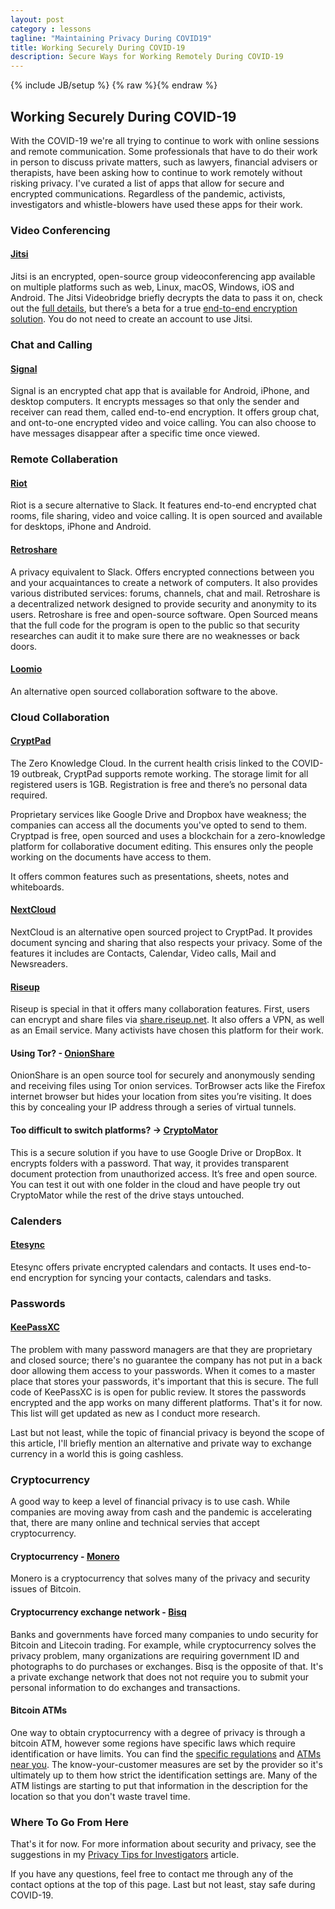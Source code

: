 ```yaml
---
layout: post
category : lessons
tagline: "Maintaining Privacy During COVID19"
title: Working Securely During COVID-19
description: Secure Ways for Working Remotely During COVID-19
---
```

{% include JB/setup %}
{% raw %}{% endraw %}

## Working Securely During COVID-19

With the COVID-19 we're all trying to continue to work with online sessions and remote communication. Some professionals that have to do their work in person to discuss private matters, such as lawyers, financial advisers or therapists, have been asking how to continue to work remotely without risking privacy. I've curated a list of apps that allow for secure and encrypted communications. Regardless of the pandemic, activists, investigators and whistle-blowers have used these apps for their work.

### Video Conferencing

#### [Jitsi](https://jitsi.org)

Jitsi is an encrypted, open-source group videoconferencing app available on multiple platforms such as web, Linux, macOS, Windows, iOS and Android. The Jitsi Videobridge briefly decrypts the data to pass it on, check out the [full details](https://jitsi.org/security/), but there’s a beta for a true [end-to-end encryption solution](https://jitsi.org/blog/e2ee/). You do not need to create an account to use Jitsi.

### Chat and Calling

#### [Signal](https://signal.org)
Signal is an encrypted chat app that is available for Android, iPhone, and desktop computers. It encrypts messages so that only the sender and receiver can read them, called end-to-end encryption. It offers group chat, and ont-to-one encrypted video and voice calling. You can also choose to have messages disappear after a specific time once viewed.

### Remote Collaberation

#### [Riot](https://about.riot.im/)
Riot is a secure alternative to Slack. It features end-to-end encrypted chat rooms, file sharing, video and voice calling. It is open sourced and available for desktops, iPhone and Android.

#### [Retroshare](https://retroshare.cc)
A privacy equivalent to Slack. Offers encrypted connections between you and your acquaintances to create a network of computers. It also provides various distributed services: forums, channels, chat and mail. Retroshare is a decentralized network designed to provide security and anonymity to its users. Retroshare is free and open-source software. Open Sourced means that the full code for the program is open to the public so that security researches can audit it to make sure there are no weaknesses or back doors. 

#### [Loomio](https://www.loomio.org/) 
An alternative open sourced collaboration software to the above.

### Cloud Collaboration

#### [CryptPad](https://cryptpad.fr/) 
The Zero Knowledge Cloud. In the current health crisis linked to the COVID-19 outbreak, CryptPad supports remote working. The storage limit for all registered users is 1GB. Registration is free and there’s no personal data required.

Proprietary services like Google Drive and Dropbox have weakness; the companies can access all the documents you've opted to send to them. Cryptpad is free, open sourced and uses a blockchain for a zero-knowledge platform for collaborative document editing. This ensures only the people working on the documents have access to them. 

It offers common features such as presentations, sheets, notes and whiteboards. 

#### [NextCloud](https://nextcloud.com) 
NextCloud is an alternative open sourced project to CryptPad. It provides document syncing and sharing that also respects your privacy. Some of the features it includes are Contacts, Calendar, Video calls, Mail and Newsreaders. 

#### [Riseup](https://riseup.net)
Riseup is special in that it offers many collaboration features. First, users can encrypt and share files via [share.riseup.net](https://share.riseup.net). It also offers a VPN, as well as an Email service. Many activists have chosen this platform for their work. 

#### Using Tor? - [OnionShare](https://onionshare.org/) 
OnionShare is an open source tool for securely and anonymously sending and receiving files using Tor onion services. TorBrowser acts like the Firefox internet browser but hides your location from sites you’re visiting. It does this by concealing your IP address through a series of virtual tunnels. 

#### Too difficult to switch platforms? -> [CryptoMator](https://cryptomator.org/) 
This is a secure solution if you have to use Google Drive or DropBox. It encrypts folders with a password. That way, it provides transparent document protection from unauthorized access. It’s free and open source. You can test it out with one folder in the cloud and have people try out CryptoMator while the rest of the drive stays untouched.

### Calenders
#### [Etesync](https://www.etesync.com/) 
Etesync offers private encrypted calendars and contacts. It uses end-to-end encryption for syncing your contacts, calendars and tasks. 

### Passwords
#### [KeePassXC](https://keepassxc.org/) 
The problem with many password managers are that they are proprietary and closed source; there's no guarantee the company has not put in a back door allowing them access to your passwords. When it comes to a master place that stores your passwords, it's important that this is secure. The full code of KeePassXC is is open for public review. It stores the passwords encrypted and the app works on many different platforms. That's it for now. This list will get updated as new as I conduct more research.

Last but not least, while the topic of financial privacy is beyond the scope of this article, I'll briefly mention an alternative and private way to exchange currency in a world this is going cashless. 

### Cryptocurrency

A good way to keep a level of financial privacy is to use cash. While companies are moving away from cash and the pandemic is accelerating that, there are many online and technical servies that accept cryptocurrency.

#### Cryptocurrency - [Monero](https://web.getmonero.org)
Monero is a cryptocurrency that solves many of the privacy and security issues of Bitcoin. 

#### Cryptocurrency exchange network - [Bisq](https://bisq.network) 
Banks and governments have forced many companies to undo security for Bitcoin and Litecoin trading. For example, while cryptocurrency solves the privacy problem, many organizations are requiring government ID and photographs to do purchases or exchanges. Bisq is the opposite of that. It's a private exchange network that does not not require you to submit your personal information to do exchanges and transactions.

#### Bitcoin ATMs
One way to obtain cryptocurrency with a degree of privacy is through a bitcoin ATM, however some regions have specific laws which require identification or have limits. You can find the [specific regulations](https://www.loc.gov/law/help/cryptocurrency/world-survey.php) and [ATMs near you](https://coinatmradar.com). The know-your-customer measures are set by the provider so it's ultimately up to them how strict the identification settings are. Many of the ATM listings are starting to put that information in the description for the location so that you don't waste travel time.

### Where To Go From Here
That's it for now. For more information about security and privacy, see the suggestions in my <a href="https://kolinsturt.github.io/lessons/2018/06/01/privacy_activists_investigators">Privacy Tips for Investigators</a> article.

If you have any questions, feel free to contact me through any of the contact options at the top of this page. Last but not least, stay safe during COVID-19. 
